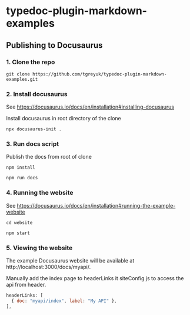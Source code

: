 # typedoc-plugin-markdown-examples

## Publishing to Docusaurus

### 1. Clone the repo

```shell
git clone https://github.com/tgreyuk/typedoc-plugin-markdown-examples.git
```

### 2. Install docusaurus

See https://docusaurus.io/docs/en/installation#installing-docusaurus

Install docusaurus in root directory of the clone

```shell
npx docusaurus-init .
```

### 3. Run docs script

Publish the docs from root of clone

```shell
npm install

npm run docs
```

### 4. Running the website

See https://docusaurus.io/docs/en/installation#running-the-example-website

```shell
cd website

npm start
```

### 5. Viewing the website

The example Docusaurus website will be available at http://localhost:3000/docs/myapi/.

Manually add the index page to headerLinks it siteConfig.js to access the api from header.

```js
headerLinks: [
  { doc: "myapi/index", label: "My API" },
],
```
